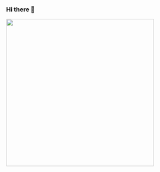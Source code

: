 ### Hi there 👋
<img src="https://github-readme-stats.vercel.app/api?username=YUSUF-SELEIM&show_icons=true&theme=dark" width="400">
<!--
**YUSUF-SELEIM/YUSUF-SELEIM** is a ✨ _special_ ✨ repository because its `README.md` (this file) appears on your GitHub profile.

Here are some ideas to get you started:

- 🔭 I’m currently working on ...
- 🌱 I’m currently learning ...
- 👯 I’m looking to collaborate on ...
- 🤔 I’m looking for help with ...
- 💬 Ask me about ...
- 📫 How to reach me: ...
- 😄 Pronouns: ...
- ⚡ Fun fact: ...
-->
